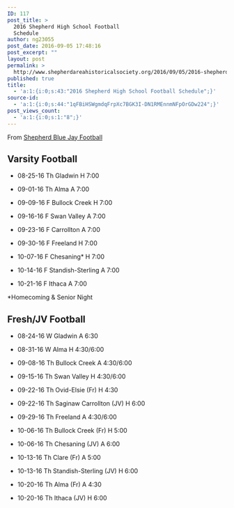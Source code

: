 ```yaml
---
ID: 117
post_title: >
  2016 Shepherd High School Football
  Schedule
author: ng23055
post_date: 2016-09-05 17:48:16
post_excerpt: ""
layout: post
permalink: >
  http://www.shepherdareahistoricalsociety.org/2016/09/05/2016-shepherd-high-school-football-schedule/
published: true
title:
  - 'a:1:{i:0;s:43:"2016 Shepherd High School Football Schedule";}'
source-id:
  - 'a:1:{i:0;s:44:"1qFBiHSWgmdqFrpXc7BGK3I-DN1RMEnnmNFpOrGDw224";}'
post_views_count:
  - 'a:1:{i:0;s:1:"8";}'
---
```

From <a href="https://www.facebook.com/shepherdfootball/posts/583499215158907">Shepherd Blue Jay Football</a>

<h2>Varsity Football</h2>

<ul>
<li>08-25-16 Th Gladwin H 7:00</p></li>
<li><p>09-01-16 Th Alma A 7:00</p></li>
<li><p>09-09-16 F Bullock Creek H 7:00</p></li>
<li><p>09-16-16 F Swan Valley A 7:00</p></li>
<li><p>09-23-16 F Carrollton A 7:00</p></li>
<li><p>09-30-16 F Freeland H 7:00</p></li>
<li><p>10-07-16 F Chesaning* H 7:00</p></li>
<li><p>10-14-16 F Standish-Sterling A 7:00</p></li>
<li><p>10-21-16 F Ithaca A 7:00</p></li>
</ul>

<p>*Homecoming &amp; Senior Night

<h2>Fresh/JV Football</h2>

<ul>
<li><p>08-24-16 W Gladwin A 6:30</p></li>
<li><p>08-31-16 W Alma H 4:30/6:00</p></li>
<li><p>09-08-16 Th Bullock Creek A 4:30/6:00</p></li>
<li><p>09-15-16 Th Swan Valley H 4:30/6:00</p></li>
<li><p>09-22-16 Th Ovid-Elsie (Fr) H 4:30</p></li>
<li><p>09-22-16 Th Saginaw Carrollton (JV) H 6:00</p></li>
<li><p>09-29-16 Th Freeland A 4:30/6:00</p></li>
<li><p>10-06-16 Th Bullock Creek (Fr) H 5:00</p></li>
<li><p>10-06-16 Th Chesaning (JV) A 6:00</p></li>
<li><p>10-13-16 Th Clare (Fr) A 5:00</p></li>
<li><p>10-13-16 Th Standish-Sterling (JV) H 6:00</p></li>
<li><p>10-20-16 Th Alma (Fr) A 4:30</p></li>
<li><p>10-20-16 Th Ithaca (JV) H 6:00</p></li>
</ul>